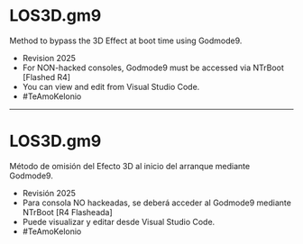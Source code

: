 # LOS3D.gm9
Method to bypass the 3D Effect at boot time using Godmode9.
- Revision 2025
- For NON-hacked consoles, Godmode9 must be accessed via NTrBoot [Flashed R4]
- You can view and edit from Visual Studio Code.
- #TeAmoKelonio
  
_________

# LOS3D.gm9
Método de omisión del Efecto 3D al inicio del arranque mediante Godmode9. 
- Revisión 2025
- Para consola NO hackeadas, se deberá acceder al Godmode9 mediante NTrBoot [R4 Flasheada]
- Puede visualizar y editar desde Visual Studio Code.
- #TeAmoKelonio
